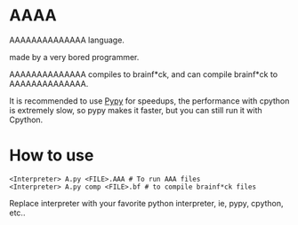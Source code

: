 # AAAA
AAAAAAAAAAAAAA language.

made by a very bored programmer.

AAAAAAAAAAAAAA compiles to brainf\*ck, and can compile brainf\*ck to AAAAAAAAAAAAAA.

It is recommended to use [Pypy](https://www.pypy.org/) for speedups, the performance with cpython is extremely slow, so pypy makes it faster, but you can still run it with Cpython.

# How to use

```
<Interpreter> A.py <FILE>.AAA # To run AAA files
<Interpreter> A.py comp <FILE>.bf # to compile brainf*ck files
```
Replace interpreter with your favorite python interpreter, ie, pypy, cpython, etc..
